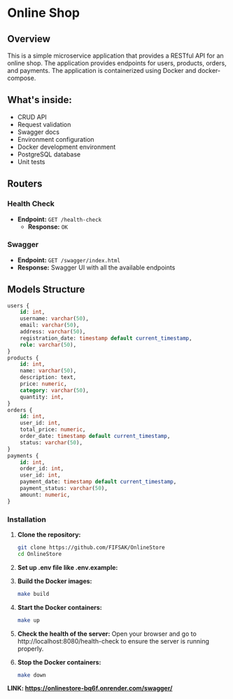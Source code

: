 # Online Shop

## Overview
This is a simple microservice application that provides a RESTful API for an online shop. 
The application provides endpoints for users, products, orders, and payments. 
The application is containerized using Docker and docker-compose.

## What's inside:
- CRUD API
- Request validation
- Swagger docs
- Environment configuration
- Docker development environment
- PostgreSQL database
- Unit tests

## Routers

### Health Check
- **Endpoint:** `GET /health-check`
    - **Response:** `OK`

### Swagger
- **Endpoint:** `GET /swagger/index.html`
- **Response:** Swagger UI with all the available endpoints


## Models Structure

```sql
users {
    id: int,
    username: varchar(50),
    email: varchar(50),
    address: varchar(50),
    registration_date: timestamp default current_timestamp,
    role: varchar(50),
}
products {
    id: int,
    name: varchar(50),
    description: text,
    price: numeric,
    category: varchar(50),
    quantity: int,
}
orders {
    id: int,
    user_id: int,
    total_price: numeric,
    order_date: timestamp default current_timestamp,
    status: varchar(50),
}
payments {
    id: int,
    order_id: int,
    user_id: int,
    payment_date: timestamp default current_timestamp,
    payment_status: varchar(50),
    amount: numeric,
}
```

### Installation

1. **Clone the repository:**
   ```bash
   git clone https://github.com/FIFSAK/OnlineStore
   cd OnlineStore
   ```
2. **Set up .env file like .env.example:**


3. **Build the Docker images:**
   ```bash
   make build
   ```
4. **Start the Docker containers:**
   ```bash
   make up
   ```
5. **Check the health of the server:**
   Open your browser and go to http://localhost:8080/health-check to ensure the server is running properly.


6. **Stop the Docker containers:**
   ```bash
   make down
   ```

**LINK: https://onlinestore-bq6f.onrender.com/swagger/**
